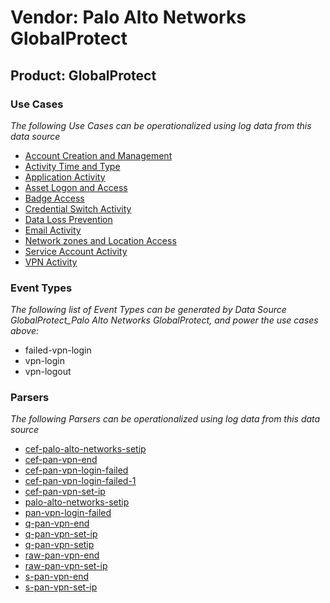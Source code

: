 Vendor: Palo Alto Networks GlobalProtect
========================================
Product: GlobalProtect
----------------------

### Use Cases

_The following Use Cases can be operationalized using log data from this data source_

* [Account Creation and Management](../UseCases/usecase_account_creation_and_management.md)
* [Activity Time  and Type](../UseCases/usecase_activity_time__and_type.md)
* [Application Activity](../UseCases/usecase_application_activity.md)
* [Asset Logon and Access](../UseCases/usecase_asset_logon_and_access.md)
* [Badge Access](../UseCases/usecase_badge_access.md)
* [Credential Switch Activity](../UseCases/usecase_credential_switch_activity.md)
* [Data Loss Prevention](../UseCases/usecase_data_loss_prevention.md)
* [Email Activity](../UseCases/usecase_email_activity.md)
* [Network zones and Location Access](../UseCases/usecase_network_zones_and_location_access.md)
* [Service Account Activity](../UseCases/usecase_service_account_activity.md)
* [VPN Activity](../UseCases/usecase_vpn_activity.md)


### Event Types

_The following list of Event Types can be generated by Data Source GlobalProtect_Palo Alto Networks GlobalProtect, and power the use cases above:_

- failed-vpn-login
- vpn-login
- vpn-logout


### Parsers

_The following Parsers can be operationalized using log data from this data source_

* [cef-palo-alto-networks-setip](../Parsers/parserContent_cef-palo-alto-networks-setip.md)
* [cef-pan-vpn-end](../Parsers/parserContent_cef-pan-vpn-end.md)
* [cef-pan-vpn-login-failed](../Parsers/parserContent_cef-pan-vpn-login-failed.md)
* [cef-pan-vpn-login-failed-1](../Parsers/parserContent_cef-pan-vpn-login-failed-1.md)
* [cef-pan-vpn-set-ip](../Parsers/parserContent_cef-pan-vpn-set-ip.md)
* [palo-alto-networks-setip](../Parsers/parserContent_palo-alto-networks-setip.md)
* [pan-vpn-login-failed](../Parsers/parserContent_pan-vpn-login-failed.md)
* [q-pan-vpn-end](../Parsers/parserContent_q-pan-vpn-end.md)
* [q-pan-vpn-set-ip](../Parsers/parserContent_q-pan-vpn-set-ip.md)
* [q-pan-vpn-setip](../Parsers/parserContent_q-pan-vpn-setip.md)
* [raw-pan-vpn-end](../Parsers/parserContent_raw-pan-vpn-end.md)
* [raw-pan-vpn-set-ip](../Parsers/parserContent_raw-pan-vpn-set-ip.md)
* [s-pan-vpn-end](../Parsers/parserContent_s-pan-vpn-end.md)
* [s-pan-vpn-set-ip](../Parsers/parserContent_s-pan-vpn-set-ip.md)
